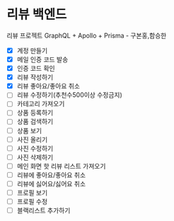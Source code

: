 # 리뷰 백엔드

리뷰 프로젝트 GraphQL + Apollo + Prisma - 구본홍,함승한

- [x] 계정 만들기
- [x] 메일 인증 코드 발송
- [x] 인증 코드 확인
- [x] 리뷰 작성하기
- [x] 리뷰 좋아요/좋아요 취소
- [ ] 리뷰 수정하기(추천수500이상 수정금지)
- [ ] 카테고리 가져오기
- [ ] 상품 등록하기
- [ ] 상품 검색하기
- [ ] 상품 보기
- [ ] 사진 올리기
- [ ] 사진 수정하기
- [ ] 사진 삭제하기
- [ ] 메인 화면 핫 리뷰 리스트 가져오기
- [ ] 리뷰에 좋아요/좋아요 취소
- [ ] 리뷰에 싫어요/싫어요 취소
- [ ] 프로필 보기
- [ ] 프로필 수정
- [ ] 블랙리스트 추가하기
